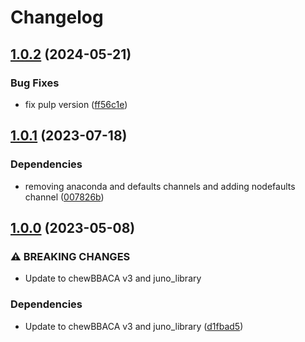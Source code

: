 # Changelog

## [1.0.2](https://github.com/RIVM-bioinformatics/juno-cgmlst/compare/v1.0.1...v1.0.2) (2024-05-21)


### Bug Fixes

* fix pulp version ([ff56c1e](https://github.com/RIVM-bioinformatics/juno-cgmlst/commit/ff56c1e177d731edb97233da7fe78193414bb732))

## [1.0.1](https://github.com/RIVM-bioinformatics/juno-cgmlst/compare/v1.0.0...v1.0.1) (2023-07-18)


### Dependencies

* removing anaconda and defaults channels and adding nodefaults channel ([007826b](https://github.com/RIVM-bioinformatics/juno-cgmlst/commit/007826bea249455a1c2945882ee7494de7d4a36b))

## [1.0.0](https://github.com/RIVM-bioinformatics/juno-cgmlst/compare/v0.2.2...v1.0.0) (2023-05-08)


### ⚠ BREAKING CHANGES

* Update to chewBBACA v3 and juno_library

### Dependencies

* Update to chewBBACA v3 and juno_library ([d1fbad5](https://github.com/RIVM-bioinformatics/juno-cgmlst/commit/d1fbad5cd04c1d0a41194940f01ef3baeea606e8))
